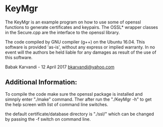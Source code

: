 # KeyMgr

The KeyMgr is an example program on how to use some of openssl functions to
generate certificates and keypairs. The OSSL* wrapper classes in the Secure.cpp
are the interface to the openssl library.

The code compiled by GNU compiler (g++) on the Ubuntu 16.04. This software is 
provided 'as-is', without any express or implied warranty.  In no event will 
the authors be held liable for any damages as result of the use of this software.

Babak Karvandi - 12 April 2017
bkarvandi@yahoo.com

Additional Information:
-----------------------

To compile the code make sure the openssl package is installed and simnply 
enter "./make" command. Ther after run the "./KeyMgr -h" to get the help
screen with list of command line switches.

the default certificate/database directory is "./ssl/" which can be changed 
by passing the -f switch on command line.


